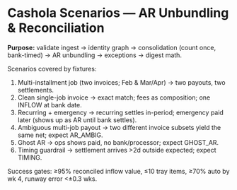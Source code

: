 # Cashola Scenarios — AR Unbundling & Reconciliation

**Purpose:** validate ingest → identity graph → consolidation (count once, bank-timed) → AR unbundling → exceptions → digest math.

Scenarios covered by fixtures:
1) Multi-installment job (two invoices; Feb & Mar/Apr) → two payouts, two settlements.
2) Clean single-job invoice → exact match; fees as composition; one INFLOW at bank date.
3) Recurring + emergency → recurring settles in-period; emergency paid later (shows up as AR until bank settles).
4) Ambiguous multi-job payout → two different invoice subsets yield the same net; expect AR_AMBIG.
5) Ghost AR → ops shows paid, no bank/processor; expect GHOST_AR.
6) Timing guardrail → settlement arrives >2d outside expected; expect TIMING.

Success gates: ≥95% reconciled inflow value, ≤10 tray items, ≥70% auto by wk 4, runway error <±0.3 wks.
